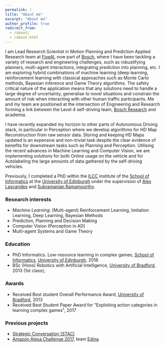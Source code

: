 ```yaml
---
permalink: /
title: "About me"
excerpt: "About me"
author_profile: true
redirect_from: 
  - /about/
  - /about.html
---
```


I am Lead Research Scientist in Motion Planning and Prediction Applied Research team at [FiveAI], now part of [Bosch], where I have been tackling a variety of research and engineering challenges, such as robustifying planners, multi-agent interactions, integrating prediction into planning, etc. I am exploring hybrid combinations of machine learning (deep learning, reinforcement learning with classical approaches such as Monte Carlo methods, Bayesian inference and Game Theory algorithms. The safety critical nature of the application means that any solutions need to handle a large degree of uncertainty, generalise to novel situations and constrain the amount of risk when interacting with other human traffic participants. Me and my team are positioned at the intersection of Engineering and Research forming a link between the Level 4 self-driving team, [Bosch Research] and academia.

I have recently expanded my horizon to other parts of Autonomous Driving stack, in particular in Perception where we develop algorithms for HD Map Reconstruction from raw sensor data. Storing and keeping HD Maps updated is an expensive and non-trivial task despite the clear evidence of benefits for downstream tasks such as Planning and Perception. Utilising the recent advances in Machine Learning and Computer Vision, we are implementing solutions for both Online usage on the vehicle and for Autolabeling the large amounts of data gathered by the self-driving vehicles.

Previously, I completed a PhD within the [ILCC] institute of the [School of Informatics] at the [University of Edinburgh] under the supervision of [Alex Lascarides] and [Subramanian Ramamoorthy].

### Research interests
- *Machine Learning*: (Multi-agent) Reinforcement Learning, Imitation Learning, Deep Learning, Bayesian Methods
- Prediction, Planning and Decision Making
- Computer Vision (Perception in AD)
- Multi-agent Systems and Game Theory

### Education
- PhD Informatics. Low-resource learning in complex games, [School of Informatics], [University of Edinburgh],  2018
- BSc (Hons) Robotics with Artificial Intelligence, [University of Bradford], 2013 (1st class);

### Awards
- Received Best student Overall Performance Award, [University of Bradford], 2013
- Received Best Student Paper Award for "Exploiting action categories in learning complex games", 2017

### Previous projects
- [Strategic Conversation (STAC)]
- [Amazon Alexa Challenge 2017], team [Edina]

[University of Bradford]: http://www.bradford.ac.uk/
[University of Edinburgh]: http://www.ed.ac.uk
[School of Informatics]: http://www.ed.ac.uk/informatics/
[ILCC]: http://www.ilcc.inf.ed.ac.uk
[Alex Lascarides]: http://homepages.inf.ed.ac.uk/alex/
[Subramanian Ramamoorthy]: http://homepages.inf.ed.ac.uk/sramamoo/
[Strategic Conversation (STAC)]: https://www.irit.fr/STAC/index.html
[Amazon Alexa Challenge 2017]: https://developer.amazon.com/alexaprize/challenges/past-challenges/2017
[Edina]: https://developer.amazon.com/alexaprize/challenges/past-challenges/2017/edina
[FiveAI]: https://five.ai/
[Bosch]: https://www.bosch-mobility.com/en/
[Bosch Research]: https://www.bosch.com/research/

